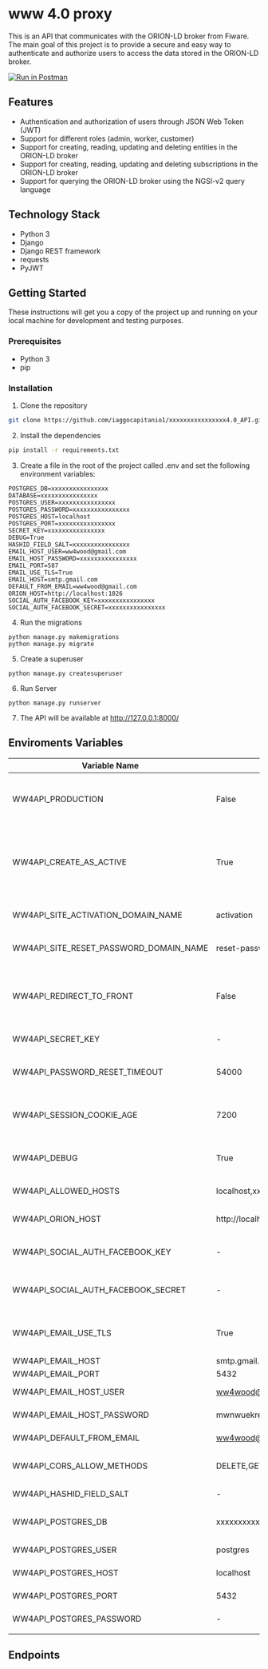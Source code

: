 # www 4.0 proxy 
This is an API that communicates with the ORION-LD broker from Fiware. The main goal of this project is to provide a secure and easy way to authenticate and authorize users to access the data stored in the ORION-LD broker.

[![Run in Postman](https://run.pstmn.io/button.svg)](https://app.getpostman.com/run-collection/24363558-8b8acda5-5376-4f7d-a283-730843947710?action=collection%2Ffork&collection-url=entityId%3D24363558-8b8acda5-5376-4f7d-a283-730843947710%26entityType%3Dcollection%26workspaceId%3Dd81c493b-29e6-48e9-96b9-d8149e2661f8)

## Features

- Authentication and authorization of users through JSON Web Token (JWT)
- Support for different roles (admin, worker, customer)
- Support for creating, reading, updating and deleting entities in the ORION-LD broker
- Support for creating, reading, updating and deleting subscriptions in the ORION-LD broker
- Support for querying the ORION-LD broker using the NGSI-v2 query language

## Technology Stack

- Python 3
- Django 
- Django REST framework
- requests
- PyJWT

## Getting Started

These instructions will get you a copy of the project up and running on your local machine for development and testing purposes.

### Prerequisites

- Python 3
- pip

### Installation

1. Clone the repository
```sh
git clone https://github.com/iaggocapitanio1/xxxxxxxxxxxxxxxx4.0_API.git
```
2. Install the dependencies

```sh
pip install -r requirements.txt
```

3. Create a file in the root of the project called .env and set the following environment variables:

```.env
POSTGRES_DB=xxxxxxxxxxxxxxxx
DATABASE=xxxxxxxxxxxxxxxx
POSTGRES_USER=xxxxxxxxxxxxxxxx
POSTGRES_PASSWORD=xxxxxxxxxxxxxxxx
POSTGRES_HOST=localhost
POSTGRES_PORT=xxxxxxxxxxxxxxxx
SECRET_KEY=xxxxxxxxxxxxxxxx
DEBUG=True
HASHID_FIELD_SALT=xxxxxxxxxxxxxxxx
EMAIL_HOST_USER=ww4wood@gmail.com
EMAIL_HOST_PASSWORD=xxxxxxxxxxxxxxxx
EMAIL_PORT=587
EMAIL_USE_TLS=True
EMAIL_HOST=smtp.gmail.com
DEFAULT_FROM_EMAIL=ww4wood@gmail.com
ORION_HOST=http://localhost:1026
SOCIAL_AUTH_FACEBOOK_KEY=xxxxxxxxxxxxxxxx
SOCIAL_AUTH_FACEBOOK_SECRET=xxxxxxxxxxxxxxxx
```
4. Run the migrations

```commandline
python manage.py makemigrations
python manage.py migrate
```

5. Create a superuser
```commandline
python manage.py createsuperuser
```

6. Run Server

```commandline
python manage.py runserver
```

7. The API will be available at http://127.0.0.1:8000/

## Enviroments Variables 
| Variable Name                          | Default Value                     | Description                                                             |
|----------------------------------------|-----------------------------------|-------------------------------------------------------------------------|
| WW4API_PRODUCTION                      | False                             | Indicates whether the API is in production or not                       |
| WW4API_CREATE_AS_ACTIVE                | True                              | Indicates whether a user account should be created as active by default |
| WW4API_SITE_ACTIVATION_DOMAIN_NAME     | activation                        | Domain name for site activation                                         |
| WW4API_SITE_RESET_PASSWORD_DOMAIN_NAME | reset-password                    | Domain name for password reset                                          |
| WW4API_REDIRECT_TO_FRONT               | False                             | Indicates whether a redirect should be made to the front end            |
| WW4API_SECRET_KEY                      | -                                 | Secret key for the API                                                  |
| WW4API_PASSWORD_RESET_TIMEOUT          | 54000                             | Timeout for password reset in seconds                                   |
| WW4API_SESSION_COOKIE_AGE              | 7200                              | Age of session cookie in seconds                                        |
| WW4API_DEBUG                           | True                              | Indicates whether the API is in debug mode                              |
| WW4API_ALLOWED_HOSTS                   | localhost,xxxxxxxxxxxxxxxx4.pt,127.0.0.1  | List of allowed hosts                                                   |
| WW4API_ORION_HOST                      | http://localhost:1026             | Host for the Orion context broker                                       |
| WW4API_SOCIAL_AUTH_FACEBOOK_KEY        | -                                 | Facebook API key for social authentication                              |
| WW4API_SOCIAL_AUTH_FACEBOOK_SECRET     | -                                 | Facebook API secret for social authentication                           |
| WW4API_EMAIL_USE_TLS                   | True                              | Indicates whether to use TLS for email                                  |
| WW4API_EMAIL_HOST                      | smtp.gmail.com                    | Host for email                                                          |
| WW4API_EMAIL_PORT                      | 5432                              | Port for email                                                          |
| WW4API_EMAIL_HOST_USER                 | ww4wood@gmail.com                 | User for email host                                                     |
| WW4API_EMAIL_HOST_PASSWORD             | mwnwuekrexvhzzgr                  | Password for email host                                                 |
| WW4API_DEFAULT_FROM_EMAIL              | ww4wood@gmail.com                 | Default from email  address                                             |
| WW4API_CORS_ALLOW_METHODS              | DELETE,GET,OPTIONS,PATCH,POST,PUT | List of allowed CORS methods                                            |
| WW4API_HASHID_FIELD_SALT               | -                                 | Salt for hashing fields                                                 |
| WW4API_POSTGRES_DB                     | xxxxxxxxxxxxxxxx                          | Name of the PostgreSQL database                                         |
| WW4API_POSTGRES_USER                   | postgres                          | User for PostgreSQL                                                     |
| WW4API_POSTGRES_HOST                   | localhost                         | Host for PostgreSQL                                                     |
| WW4API_POSTGRES_PORT                   | 5432                              | Port for PostgreSQL                                                     |
| WW4API_POSTGRES_PASSWORD               | -                                 | Postgres Password                                                       |
|                                        |                                   |                                                                         |

## Endpoints